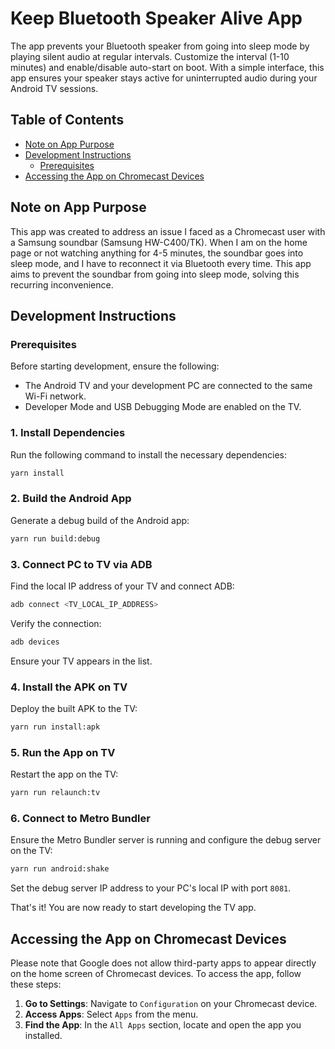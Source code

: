 # Keep Bluetooth Speaker Alive App <!-- omit in toc -->

The app prevents your Bluetooth speaker from going into sleep mode by playing silent audio at regular intervals. Customize the interval (1-10 minutes) and enable/disable auto-start on boot. With a simple interface, this app ensures your speaker stays active for uninterrupted audio during your Android TV sessions.

## Table of Contents <!-- omit in toc -->

- [Note on App Purpose](#note-on-app-purpose)
- [Development Instructions](#development-instructions)
  - [Prerequisites](#prerequisites)
- [Accessing the App on Chromecast Devices](#accessing-the-app-on-chromecast-devices)

## Note on App Purpose

This app was created to address an issue I faced as a Chromecast user with a Samsung soundbar (Samsung HW-C400/TK). When I am on the home page or not watching anything for 4-5 minutes, the soundbar goes into sleep mode, and I have to reconnect it via Bluetooth every time. This app aims to prevent the soundbar from going into sleep mode, solving this recurring inconvenience.

## Development Instructions

### Prerequisites

Before starting development, ensure the following:

- The Android TV and your development PC are connected to the same Wi-Fi network.
- Developer Mode and USB Debugging Mode are enabled on the TV.

### 1. Install Dependencies <!-- omit in toc -->

Run the following command to install the necessary dependencies:

```sh
yarn install
```

### 2. Build the Android App <!-- omit in toc -->

Generate a debug build of the Android app:

```sh
yarn run build:debug
```

### 3. Connect PC to TV via ADB <!-- omit in toc -->

Find the local IP address of your TV and connect ADB:

```sh
adb connect <TV_LOCAL_IP_ADDRESS>
```

Verify the connection:

```sh
adb devices
```

Ensure your TV appears in the list.

### 4. Install the APK on TV <!-- omit in toc -->

Deploy the built APK to the TV:

```sh
yarn run install:apk
```

### 5. Run the App on TV <!-- omit in toc -->

Restart the app on the TV:

```sh
yarn run relaunch:tv
```

### 6. Connect to Metro Bundler <!-- omit in toc -->

Ensure the Metro Bundler server is running and configure the debug server on the TV:

```sh
yarn run android:shake
```

Set the debug server IP address to your PC's local IP with port `8081`.

That's it! You are now ready to start developing the TV app.

## Accessing the App on Chromecast Devices

Please note that Google does not allow third-party apps to appear directly on the home screen of Chromecast devices. To access the app, follow these steps:

1. **Go to Settings**: Navigate to `Configuration` on your Chromecast device.
2. **Access Apps**: Select `Apps` from the menu.
3. **Find the App**: In the `All Apps` section, locate and open the app you installed.
